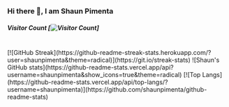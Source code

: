 ### Hi there 👋, I am Shaun Pimenta

<!--
**shaunpimenta/shaunpimenta** is a ✨ _special_ ✨ repository because its `README.md` (this file) appears on your GitHub profile.

Here are some ideas to get you started:

- 🔭 I’m currently working on ...
- 🌱 I’m currently learning ...
- 👯 I’m looking to collaborate on ...
- 🤔 I’m looking for help with ...
- 💬 Ask me about ...
- 📫 How to reach me: ...
- 😄 Pronouns: ...
- ⚡ Fun fact: ...
-->
##### Visitor Count [![Visitor Count](https://profile-counter.glitch.me/{shaunpimenta}/count.svg)]
<br>
[![GitHub Streak](https://github-readme-streak-stats.herokuapp.com/?user=shaunpimenta&theme=radical)](https://git.io/streak-stats)
<!-- <img align="center" src="https://github-readme-stats.vercel.app/api/<CARD_TYPE>/?username=<shaunpimenta>&theme=<THEME_NAME>" /> -->
![Shaun's GitHub stats](https://github-readme-stats.vercel.app/api?username=shaunpimenta&show_icons=true&theme=radical)
<!-- [![Shaun's GitHub stats](https://github-readme-stats.vercel.app/api?username=shaunpimenta)](https://github.com/shaunpimenta/github-readme-stats) -->
[![Top Langs](https://github-readme-stats.vercel.app/api/top-langs/?username=shaunpimenta)](https://github.com/shaunpimenta/github-readme-stats)
